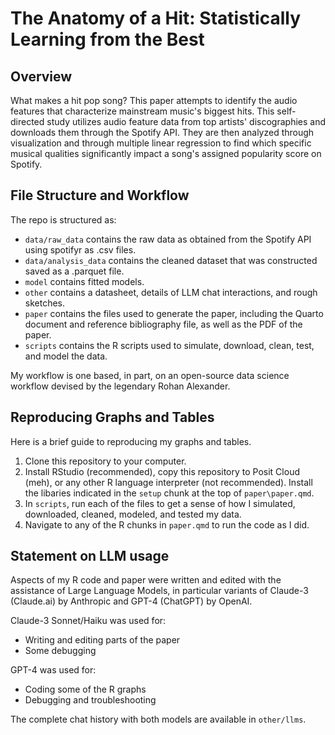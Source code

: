 # The Anatomy of a Hit: Statistically Learning from the Best

## Overview

What makes a hit pop song? This paper attempts to identify the audio features that characterize mainstream music's biggest hits. This self-directed study utilizes audio feature data from top artists' discographies and downloads them through the Spotify API. They are then analyzed through visualization and through multiple linear regression to find which specific musical qualities significantly impact a song's assigned popularity score on Spotify.

## File Structure and Workflow

The repo is structured as:

-   `data/raw_data` contains the raw data as obtained from the Spotify API using spotifyr as .csv files.
-   `data/analysis_data` contains the cleaned dataset that was constructed saved as a .parquet file.
-   `model` contains fitted models. 
-   `other` contains a datasheet, details of LLM chat interactions, and rough sketches.
-   `paper` contains the files used to generate the paper, including the Quarto document and reference bibliography file, as well as the PDF of the paper. 
-   `scripts` contains the R scripts used to simulate, download, clean, test, and model the data.

My workflow is one based, in part, on an open-source data science workflow devised by the legendary Rohan Alexander. 

## Reproducing Graphs and Tables
Here is a brief guide to reproducing my graphs and tables.

1. Clone this repository to your computer. 
2. Install RStudio (recommended), copy this repository to Posit Cloud (meh), or any other R language interpreter (not recommended). Install the libaries indicated in the `setup` chunk at the top of `paper\paper.qmd`. 
3. In `scripts`, run each of the files to get a sense of how I simulated, downloaded, cleaned, modeled, and tested my data. 
4. Navigate to any of the R chunks in `paper.qmd` to run the code as I did.
   
## Statement on LLM usage

Aspects of my R code and paper were written and edited with the assistance of Large Language Models, in particular variants of Claude-3 (Claude.ai) by Anthropic and GPT-4 (ChatGPT) by OpenAI. 

Claude-3 Sonnet/Haiku was used for:
- Writing and editing parts of the paper
- Some debugging

GPT-4 was used for: 
- Coding some of the R graphs
- Debugging and troubleshooting

The complete chat history with both models are available in `other/llms`. 

